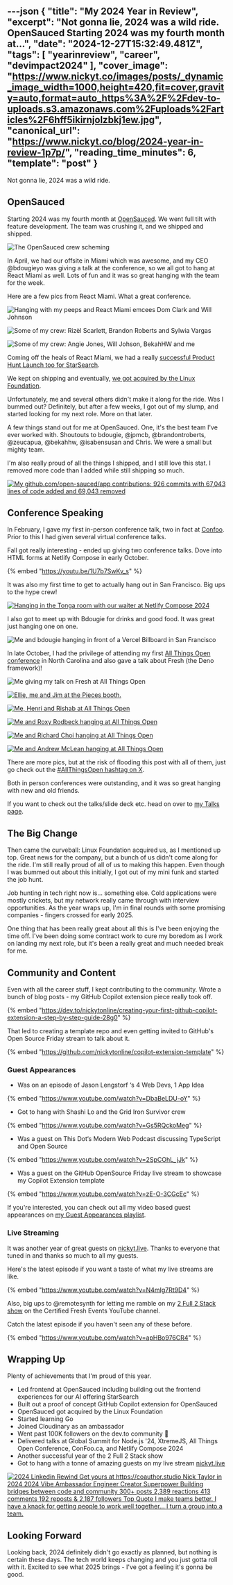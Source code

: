 ---json
{
  "title": "My 2024 Year in Review",
  "excerpt": "Not gonna lie, 2024 was a wild ride.           OpenSauced   Starting 2024 was my fourth month at...",
  "date": "2024-12-27T15:32:49.481Z",
  "tags": [
    "yearinreview",
    "career",
    "devimpact2024"
  ],
  "cover_image": "https://www.nickyt.co/images/posts/_dynamic_image_width=1000,height=420,fit=cover,gravity=auto,format=auto_https%3A%2F%2Fdev-to-uploads.s3.amazonaws.com%2Fuploads%2Farticles%2F6hff5ikirnjolzbkj1ew.jpg",
  "canonical_url": "https://www.nickyt.co/blog/2024-year-in-review-1p7p/",
  "reading_time_minutes": 6,
  "template": "post"
}
---

Not gonna lie, 2024 was a wild ride.

## OpenSauced

Starting 2024 was my fourth month at [OpenSauced](https://opensauced.pizza/). We went full tilt with feature development. The team was crushing it, and we shipped and shipped.

![The OpenSauced crew scheming](https://www.nickyt.co/images/posts/_uploads_articles_8y9oo3atn3eq9g47cpvp.png)

In April, we had our offsite in Miami which was awesome, and my CEO @bdougieyo was giving a talk at the conference, so we all got to hang at React Miami as well. Lots of fun and it was so great hanging with the team for the week.

Here are a few pics from React Miami. What a great conference.

![Hanging with my peeps and React Miami emcees Dom Clark and Will Johnson](https://www.nickyt.co/images/posts/_uploads_articles_f10d7lmfjnfxzn5gtv33.png)


![Some of my crew: Rizèl Scarlett, Brandon Roberts and Sylwia Vargas](https://www.nickyt.co/images/posts/_uploads_articles_nkns482q6qr7o26lndup.png)


![Some of my crew: Angie Jones, Will Johson, BekahHW and me](https://www.nickyt.co/images/posts/_uploads_articles_rhs7ogarqvi0j34jrdqu.png)

Coming off the heals of React Miami, we had a really [successful Product Hunt Launch too for StarSearch](https://www.producthunt.com/products/opensauced#starsearch).

We kept on shipping and eventually, [we got acquired by the Linux Foundation](https://opensauced.pizza/blog/opensauced-is-joining-the-linux-foundation).

Unfortunately, me and several others didn't make it along for the ride. Was I bummed out? Definitely, but after a few weeks, I got out of my slump, and started looking for my next role. More on that later.

A few things stand out for me at OpenSauced. One, it's the best team I've ever worked with. Shoutouts to bdougie, @jpmcb, @brandontroberts, @zeucapua, @bekahhw, @isabensusan and Chris. We were a small but mighty team.

I'm also really proud of all the things I shipped, and I still love this stat. I removed more code than I added while still shipping so much.

[![My github.com/open-sauced/app contributions: 926 commits with 67,043 lines of code added and 69,043 removed](https://www.nickyt.co/images/posts/_uploads_articles_yjd3rgo0pkzda8rc0ciz.png)
](https://github.com/open-sauced/app/graphs/contributors)


## Conference Speaking

In February, I gave my first in-person conference talk, two in fact at [Confoo](https://confoo.ca). Prior to this I had given several virtual conference talks.

Fall got really interesting - ended up giving two conference talks. Dove into HTML forms at Netlify Compose in early October.

{% embed "https://youtu.be/1U7b7SwKv_s" %}

It was also my first time to get to actually hang out in San Francisco. Big ups to the hype crew!

[![Hanging in the Tonga room with our waiter at Netlify Compose 2024](https://www.nickyt.co/images/posts/_uploads_articles_68poi9li53hkizc5jkrx.png)](https://x.com/nickytonline/status/1842036732616966270)

I also got to meet up with Bdougie for drinks and good food. It was great just hanging one on one.

![Me and bdougie hanging in front of a Vercel Billboard in San Francisco](https://www.nickyt.co/images/posts/_uploads_articles_tylihylqxxdyh67eoxfw.png)

In late October, I had the privilege of attending my first [All Things Open conference](https://allthingsopen.org/events/all-things-open-2024) in North Carolina and also gave a talk about Fresh (the Deno framework)!

![Me giving my talk on Fresh at All Things Open](https://www.nickyt.co/images/posts/_uploads_articles_af1koqwniitxjysvzfka.png)

[![Ellie, me and Jim at the Pieces booth.](https://www.nickyt.co/images/posts/_uploads_articles_ttdumeiifhs8gywvzioj.png)](https://x.com/nickytonline/status/1851283568875499901)

[![Me, Henri and Rishab at All Things Open](https://www.nickyt.co/images/posts/_uploads_articles_0hdwm8sus8tlxqmaqw3g.png)](https://x.com/nickytonline/status/1850968583549173989)

[![Me and Roxy Rodbeck hanging at All Things Open](https://www.nickyt.co/images/posts/_uploads_articles_vkfqwaooweppfpfpgvp6.png)](https://x.com/nickytonline/status/1851073799468249586)

[![Me and Richard Choi hanging at All Things Open](https://www.nickyt.co/images/posts/_uploads_articles_gl2jiobfcesf2roq3n7p.png)](https://x.com/nickytonline/status/1851073799468249586)

[![Me and Andrew McLean hanging at All Things Open](https://www.nickyt.co/images/posts/_uploads_articles_og65pvbv9ns3fpfdhj4u.png)
](https://x.com/nickytonline/status/1851073799468249586)

There are more pics, but at the risk of flooding this post with all of them, just go check out the [#AllThingsOpen hashtag on X](https://x.com/hashtag/AllThingsOpen).

Both in person conferences were outstanding, and it was so great hanging with new and old friends.

If you want to check out the talks/slide deck etc. head on over to [my Talks page](https://www.nickyt.co/talks).

## The Big Change

Then came the curveball: Linux Foundation acquired us, as I mentioned up top. Great news for the company, but a bunch of us didn't come along for the ride. I'm still really proud of all of us to making this happen. Even though I was bummed out about this initially, I got out of my mini funk and started the job hunt. 

Job hunting in tech right now is... something else. Cold applications were mostly crickets, but my network really came through with interview opportunities. As the year wraps up, I'm in final rounds with some promising companies - fingers crossed for early 2025.

One thing that has been really great about all this is I've been enjoying the time off. I've been doing some contract work to cure my boredom as I work on landing my next role, but it's been a really great and much needed break for me.

## Community and Content

Even with all the career stuff, I kept contributing to the community. Wrote a bunch of blog posts - my GitHub Copilot extension piece really took off.

{% embed "https://dev.to/nickytonline/creating-your-first-github-copilot-extension-a-step-by-step-guide-28g0" %}

That led to creating a template repo and even getting invited to GitHub's Open Source Friday stream to talk about it.

{% embed "https://github.com/nickytonline/copilot-extension-template" %}

### Guest Appearances

* Was on an episode of Jason Lengstorf ‘s 4 Web Devs, 1 App Idea

{% embed "https://www.youtube.com/watch?v=DbaBeLDU-oY" %}

* Got to hang with Shashi Lo and the Grid Iron Survivor crew

{% embed "https://www.youtube.com/watch?v=Gs5RQckoMeg" %}

* Was a guest on This Dot‘s Modern Web Podcast discussing TypeScript and Open Source

{% embed "https://www.youtube.com/watch?v=2SpCOhL_jJk" %}

* Was a guest on the GitHub OpenSource Friday live stream to showcase my Copilot Extension template

{% embed "https://www.youtube.com/watch?v=zE-O-3CGcEc" %}

If you're interested, you can check out all my video based guest appearances on [my Guest Appearances playlist](https://www.youtube.com/playlist?list=PLcR4ZgxWXeIAa0VXPJQ7fgXkx73A5TeGU).

### Live Streaming

It was another year of great guests on [nickyt.live](https://nickyt.live). Thanks to everyone that tuned in and thanks so much to all my guests.

Here's the latest episode if you want a taste of what my live streams are like.

{% embed "https://www.youtube.com/watch?v=N4mIg7Rt9D4" %}

Also, big ups to @remotesynth for letting me ramble on my [2 Full 2 Stack show](https://cfe.dev/talkshow/2full2stack) on the Certified Fresh Events YouTube channel.

Catch the latest episode if you haven't seen any of these before.

{% embed "https://www.youtube.com/watch?v=apHBo976CR4" %}

## Wrapping Up

Plenty of achievements that I'm proud of this year.

* Led frontend at OpenSauced including building out the frontend experiences for our AI offering StarSearch
* Built out a proof of concept GitHub Copilot extension for OpenSauced
* OpenSauced got acquired by the Linux Foundation
* Started learning Go
* Joined Cloudinary as an ambassador
* Went past 100K followers on the dev.to community 🚀
* Delivered talks at Global Summit for Node.js '24, XtremeJS, All Things Open Conference, ConFoo.ca, and Netlify Compose 2024
* Another successful year of the 2 Full 2 Stack show
* Got to hang with a tonne of amazing guests on my live stream [nickyt.live](https://nickyt.live)


[![2024 Linkedin Rewind Get yours at https://coauthor.studio Nick Taylor in 2024 2024 Vibe Ambassador Engineer Creator Superpower Building bridges between code and community 300+ posts 2,389 reactions 413 comments 192 reposts & 2,187 followers Top Quote I make teams better. I have a knack for getting people to work well together... I turn a group into a team.](https://www.nickyt.co/images/posts/_uploads_articles_lhqwnn2calxm2mnc7r5p.png)](https://www.linkedin.com/feed/update/urn:li:activity:7278007012569886720/)



## Looking Forward

Looking back, 2024 definitely didn't go exactly as planned, but nothing is certain these days. The tech world keeps changing and you just gotta roll with it. Excited to see what 2025 brings - I've got a feeling it's gonna be good.​​​​​​​​​​​​​​​​
